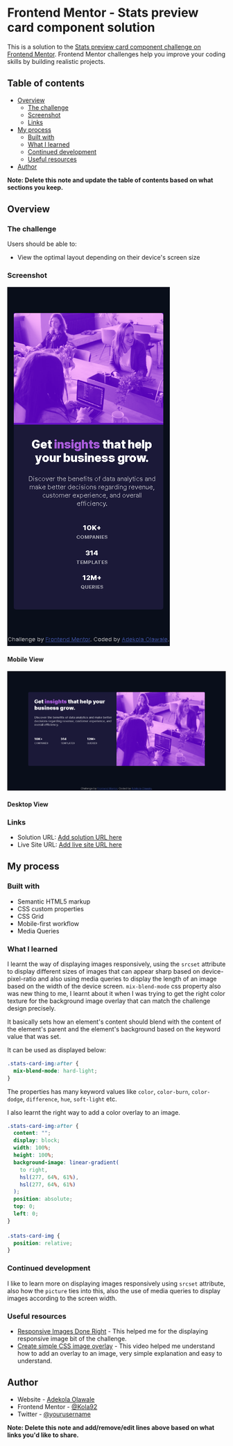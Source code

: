 # Frontend Mentor - Stats preview card component solution

This is a solution to the [Stats preview card component challenge on Frontend Mentor](https://www.frontendmentor.io/challenges/stats-preview-card-component-8JqbgoU62). Frontend Mentor challenges help you improve your coding skills by building realistic projects. 

## Table of contents

- [Overview](#overview)
  - [The challenge](#the-challenge)
  - [Screenshot](#screenshot)
  - [Links](#links)
- [My process](#my-process)
  - [Built with](#built-with)
  - [What I learned](#what-i-learned)
  - [Continued development](#continued-development)
  - [Useful resources](#useful-resources)
- [Author](#author)

**Note: Delete this note and update the table of contents based on what sections you keep.**

## Overview

### The challenge

Users should be able to:

- View the optimal layout depending on their device's screen size

### Screenshot

![Mobile View](./images/mobile-screenshot.png)
#### Mobile View

![Desktop View](./images/desktop-screenshot.png)
#### Desktop View

### Links

- Solution URL: [Add solution URL here](https://your-solution-url.com)
- Live Site URL: [Add live site URL here](https://your-live-site-url.com)

## My process

### Built with

- Semantic HTML5 markup
- CSS custom properties
- CSS Grid
- Mobile-first workflow
- Media Queries

### What I learned

I learnt the way of displaying images responsively, using the ```srcset``` attribute to display different sizes of images that can appear sharp based on device-pixel-ratio and also using media queries to display the length of an image based on the width of the device screen.
```mix-blend-mode``` css property also was new thing to me, I learnt about it when I was trying to get the right color texture for the background image overlay that can match the challenge design precisely.

It basically sets how an element's content should blend with the content of the element's parent and the element's background based on the keyword value that was set.

It can be used as displayed below:


```css
.stats-card-img:after {
  mix-blend-mode: hard-light;
}
```
The properties has many keyword values like ```color```, ```color-burn```, ```color-dodge```, ```difference```, ```hue```, ```soft-light``` etc.

I also learnt the right way to add a color overlay to an image.

```css
.stats-card-img:after {
  content: "";
  display: block;
  width: 100%;
  height: 100%;
  background-image: linear-gradient(
    to right,
    hsl(277, 64%, 61%),
    hsl(277, 64%, 61%)
  );
  position: absolute;
  top: 0;
  left: 0;
}

.stats-card-img {
  position: relative;
}
```

### Continued development

I like to learn more on displaying images responsively using ```srcset``` attribute, also how the ```picture``` ties into this, also the use of media queries to display images according to the screen width.

### Useful resources

- [Responsive Images Done Right](https://www.smashingmagazine.com/2014/05/responsive-images-done-right-guide-picture-srcset/) - This helped me for the displaying responsive image bit of the challenge.
- [Create simple CSS image overlay](https://www.youtube.com/watch?v=SXQ9l0ScDEA&t=206s) - This video helped me understand how to add an overlay to an image, very simple explanation and easy to understand.

## Author

- Website - [Adekola Olawale](https://studiogenix.netlify.app)
- Frontend Mentor - [@Kola92](https://www.frontendmentor.io/profile/Kola92)
- Twitter - [@yourusername](https://www.twitter.com/olawale_adekola)

**Note: Delete this note and add/remove/edit lines above based on what links you'd like to share.**
